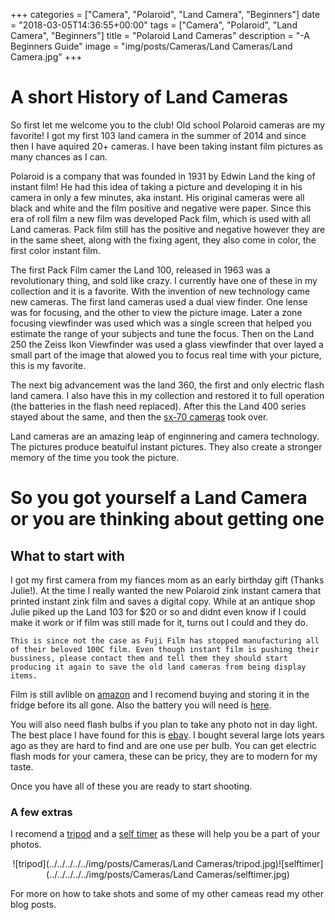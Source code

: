 +++
categories = ["Camera", "Polaroid", "Land Camera", "Beginners"]
date = "2018-03-05T14:36:55+00:00"
tags = ["Camera", "Polaroid", "Land Camera", "Beginners"]
title = "Polaroid Land Cameras"
description = "-A Beginners Guide"
image = "img/posts/Cameras/Land Cameras/Land Camera.jpg"
+++
# A short History of Land Cameras

So first let me welcome you to the club! Old school Polaroid cameras are my favorite! I got my first 103 land camera in the summer of 2014 and since then I have aquired 20+ cameras. I have been taking instant film pictures as many chances as I can.

Polaroid is a company that was founded in 1931 by Edwin Land the king of instant film! He had this idea of taking a picture and developing it in his camera in only a few minutes, aka instant. His original cameras were all black and white and the film positive and negative were paper. Since this era of roll film a new film was developed Pack film, which is used with all Land cameras. Pack film still has the positive and negative however they are in the same sheet, along with the fixing agent, they also come in color, the first color instant film.

The first Pack Film camer the Land 100, released in 1963 was a revolutionary thing, and sold like crazy. I currently have one of these in my collection and it is a favorite. With the invention of new technology came new cameras. The first land cameras used a dual view finder. One lense was for focusing, and the other to view the picture image. Later a zone focusing viewfinder was used which was a single screen that helped you estimate the range of your subjects and tune the focus. Then on the Land 250 the Zeiss Ikon Viewfinder was used a glass viewfinder that over layed a small part of the image that alowed you to focus real time with your picture, this is my favorite. 

The next big advancement was the land 360, the first and only electric flash land camera. I also have this in my collection and restored it to full operation (the batteries in the flash need replaced). After this the Land 400 series stayed about the same, and then the [sx-70 cameras](https://en.wikipedia.org/wiki/Polaroid_SX-70) took over.

Land cameras are an amazing leap of enginnering and camera technology. The pictures produce beatuiful instant pictures. They also create a stronger memory of the time you took the picture.

# So you got yourself a Land Camera or you are thinking about getting one

## What to start with

I got my first camera from my fiances mom as an early birthday gift (Thanks Julie!). At the time I really wanted the new Polaroid zink instant camera that printed instant zink film and saves a digital copy. While at an antique shop Julie piked up the Land 103 for $20 or so and didnt even know if I could make it work or if film was still made for it, turns out I could and they do. 

    This is since not the case as Fuji Film has stopped manufacturing all of their beloved 100C film. Even though instant film is pushing their bussiness, please contact them and tell them they should start producing it again to save the old land cameras from being display items.

Film is still avlible on [amazon](https://www.amazon.com/FUJIFILM-FP-100C-Inches-Professional-Instant/dp/B0000ALLYO) and I recomend buying and storing it in the fridge before its all gone. Also the battery you will need is [here](https://www.amazon.com/gp/product/B005MCCA9K/ref=oh_aui_detailpage_o05_s00?ie=UTF8&psc=1).

You will also need flash bulbs if you plan to take any photo not in day light. The best place I have found for this is [ebay](https://www.ebay.com/sch/i.html?_odkw=land+camera+flash+bulbs&_osacat=0&_from=R40&_trksid=p2045573.m570.l1313.TR2.TRC1.A0.H0.Xm3+flash+bulbs.TRS0&_nkw=m3+flash+bulbs&_sacat=0). I bought several large lots years ago as they are hard to find and are one use per bulb. You can get electric flash mods for your camera, these can be pricy, they are to modern for my taste.

Once you have all of these you are ready to start shooting.

### A few extras

I recomend a [tripod](https://www.amazon.com/dp/B005KP473Q?ref_=ams_ad_dp_ovrl) and a [self timer](https://www.ebay.com/sch/i.html?_odkw=polaroid+self+timer&_osacat=0&_from=R40&_trksid=p2045573.m570.l1311.R2.TR1.TRC0.A0.H0.Xpolaroid+self+timer+.TRS1&_nkw=polaroid+self+timer+192&_sacat=0) as these will help you be a part of your photos.

<center>

![tripod](../../../../../img/posts/Cameras/Land Cameras/tripod.jpg)![selftimer](../../../../../img/posts/Cameras/Land Cameras/selftimer.jpg)

</center>

For more on how to take shots and some of my other cameas read my other blog posts.